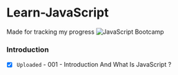 # Learn-JavaScript
Made for tracking my progress
![JavaScript Bootcamp](https://elzero.org/js.png)

### Introduction

- [x] `Uploaded` - 001 - Introduction And What Is JavaScript ?
